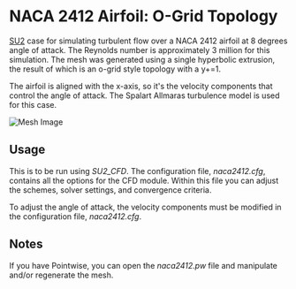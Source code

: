 # NACA 2412 Airfoil: O-Grid Topology
[SU2](https://github.com/su2code/SU2) case for simulating turbulent flow over a NACA 2412 airfoil at 8 degrees angle of attack. The Reynolds number is approximately 3 million for this simulation. The mesh was generated using a single hyperbolic extrusion, the result of which is an o-grid style topology with a y+=1.  

The airfoil is aligned with the x-axis, so it's the velocity components that control the angle of attack. The Spalart Allmaras turbulence model is used for this case. 

![Mesh Image](https://raw.github.com/traviscarrigan/SU2-NACA2412-OGrid/master/ogrid.png)

## Usage
This is to be run using *SU2_CFD*. The configuration file, *naca2412.cfg*, contains all the options for the CFD module. Within this file you can adjust the schemes, solver settings, and convergence criteria. 

To adjust the angle of attack, the velocity components must be modified in the configuration file, *naca2412.cfg*.

## Notes
If you have Pointwise, you can open the *naca2412.pw* file and manipulate and/or regenerate the mesh. 

